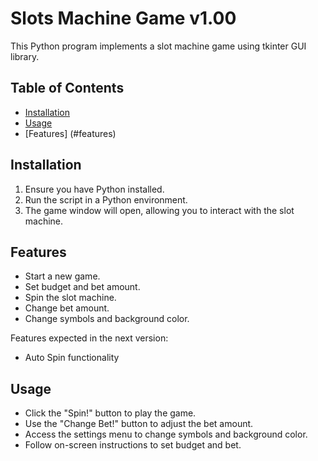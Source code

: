 # Slots Machine Game v1.00

<picture>
  <source media="(prefers-color-scheme: dark)" srcset="https://github.com/yourdanov/Slots/blob/main/slots.png?raw=true">
</picture>

This Python program implements a slot machine game using tkinter GUI library.

## Table of Contents

- [Installation](#installation)
- [Usage](#usage)
- [Features] (#features)

## Installation

1. Ensure you have Python installed.
2. Run the script in a Python environment.
3. The game window will open, allowing you to interact with the slot machine.

## Features

- Start a new game.
- Set budget and bet amount.
- Spin the slot machine.
- Change bet amount.
- Change symbols and background color.

Features expected in the next version:

- Auto Spin functionality

## Usage

- Click the "Spin!" button to play the game.
- Use the "Change Bet!" button to adjust the bet amount.
- Access the settings menu to change symbols and background color.
- Follow on-screen instructions to set budget and bet.